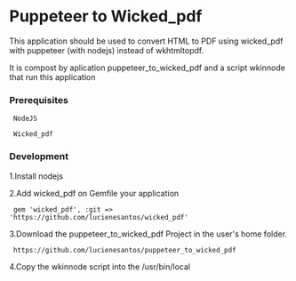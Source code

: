 # Puppeteer to Wicked_pdf

This application should be used to convert HTML to PDF using wicked_pdf with puppeteer (with nodejs) instead of wkhtmltopdf.

It is compost by aplication puppeteer_to_wicked_pdf and a script wkinnode that run this application

### Prerequisites

```
 NodeJS 
```

```
 Wicked_pdf
```
### Development

1.Install nodejs

2.Add wicked_pdf on Gemfile your application
 ```
  gem 'wicked_pdf', :git => 'https://github.com/lucienesantos/wicked_pdf'
 ```
3.Download the puppeteer_to_wicked_pdf Project in the user's home folder.

  ```
   https://github.com/lucienesantos/puppeteer_to_wicked_pdf
  ``` 

4.Copy the wkinnode script into the /usr/bin/local

 


